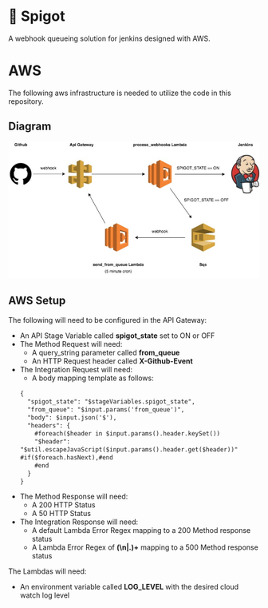 # 🚰 Spigot

A webhook queueing solution for jenkins designed with AWS.

# AWS

The following aws infrastructure is needed to utilize the code in this repository.

## Diagram


![Alt text](docs/spigot.jpg "AWS Infrastructure")

## AWS Setup

The following will need to be configured in the API Gateway:

* An API Stage Variable called **spigot_state** set to ON or OFF
* The Method Request will need:
    * A query_string parameter called **from_queue**
    * An HTTP Request header called **X-Github-Event**
* The Integration Request will need:
    * A body mapping template as follows:
    ```
    {
      "spigot_state": "$stageVariables.spigot_state",
      "from_queue": "$input.params('from_queue')",
      "body": $input.json('$'),
      "headers": {
        #foreach($header in $input.params().header.keySet())
        "$header": "$util.escapeJavaScript($input.params().header.get($header))" #if($foreach.hasNext),#end
        #end
      }
    }
    ```
* The Method Response will need:
    * A 200 HTTP Status
    * A 50 HTTP Status
* The Integration Response will need:
    * A default Lambda Error Regex mapping to a 200 Method response status
    * A Lambda Error Regex of **(\n|.)+** mapping to a 500 Method response status

The Lambdas will need:
* An environment variable called **LOG_LEVEL** with the desired cloud watch log level